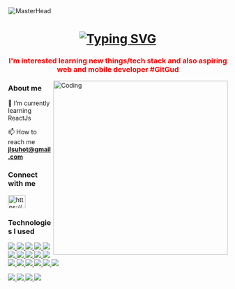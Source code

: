 
<div align="center" style="max-width: 100;">
  <img src="https://media1.giphy.com/media/qgQUggAC3Pfv687qPC/giphy.gif?cid=ecf05e47zk4ez0xe6ubffph7qmrag4zgie6qg0c9dmi6948s&ep=v1_gifs_search&rid=giphy.gif&ct=g" alt="MasterHead" data-canonical-src="https://firebasestorage.googleapis.com/v0/b/flexi-coding.appspot.com/o/dempgi7-520f8d5f-63d4-4453-8822-dbc149ae27f8.gif?alt=media&amp;token=91c0c7b2-93c3-4029-b011-1a8703c5730d" style="max-width: 100%; display: inline-block; alignt:center;" data-target="animated-image.originalImage">
</div>



<div class="title-holder"> 
<h1 align="center" class="title">
  <a href="https://git.io/typing-svg"><img src="https://readme-typing-svg.demolab.com?font=Fira+Code&weight=800&size=30&pause=1000&center=true&vCenter=true&random=false&width=435&lines=Hi+%F0%9F%91%8B%2C+I'm+Jah!" alt="Typing SVG" /></a>
</h1>

</div>

<h3 align="center" style="color:red">I'm interested learning new things/tech stack and also aspiring web and mobile developer #GitGud</h3>
<img align="right" alt="Coding" width="400" src="https://cdn.dribbble.com/users/1162077/screenshots/3848914/programmer.gif">
<h3 align="left">About me</h3>
 🌱 I’m currently learning ReactJs

 📫 How to reach me **jlsuhot@gmail.com**

<h3 align="left">Connect with me</h3>
<p align="left">
<a href="https://www.linkedin.com/in/jeahael-suhot-268314280" target="blank"><img align="center" src="https://raw.githubusercontent.com/rahuldkjain/github-profile-readme-generator/master/src/images/icons/Social/linked-in-alt.svg" alt="https://www.linkedin.com/in/jeahael-suhot-268314280" height="30" width="40" /></a>
</p>

  



<h3 align="left">Technologies I used</h3>

<p align="left"> 
<!--  <a href="https://www.java.com">
    <img src="https://skillicons.dev/icons?i=git" />
  </a> -->
 
  <a href="https://getbootstrap.com" target="_blank" rel="noreferrer"> <img src="https://skillicons.dev/icons?i=bootstrap" /> </a> 
    <a href="https://reactnative.dev/docs/getting-started" target="_blank" rel="noreferrer">  <img src="https://skillicons.dev/icons?i=react" /> 
    </a>
    <a href="https://reactjs.org/" target="_blank" rel="noreferrer">  <img src="https://skillicons.dev/icons?i=react" />  </a>
  <a href="https://www.w3schools.com/css/" target="_blank" rel="noreferrer">  <img src="https://skillicons.dev/icons?i=css" />  </a>  <a href="https://www.figma.com/" target="_blank" rel="noreferrer"> <img src="https://skillicons.dev/icons?i=figma" />  </a> <a href="https://firebase.google.com/" target="_blank" rel="noreferrer">  <img src="https://skillicons.dev/icons?i=firebase" />  </a> <a href="https://www.w3.org/html/" target="_blank" rel="noreferrer">  <img src="https://skillicons.dev/icons?i=html" />  </a> <a href="https://www.java.com" target="_blank" rel="noreferrer">  <img src="https://skillicons.dev/icons?i=java" />  </a> <a href="https://developer.mozilla.org/en-US/docs/Web/JavaScript" target="_blank" rel="noreferrer">  <img src="https://skillicons.dev/icons?i=javascript" />  </a> <a href="https://www.mysql.com/" target="_blank" rel="noreferrer">  <img src="https://skillicons.dev/icons?i=mysql" />  </a>  <a href="https://tailwindcss.com/" target="_blank" rel="noreferrer">  <img src="https://skillicons.dev/icons?i=tailwind" />  </a> 
  <a href="https://git-scm.com/doc" target="_blank" rel="noreferrer">  <img src="https://skillicons.dev/icons?i=git" />  </a>
    <a href="https://docs.github.com/en" target="_blank" rel="noreferrer">  <img src="https://skillicons.dev/icons?i=github" />  </a>
      <a href="https://wordpress.org/" target="_blank" rel="noreferrer">  <img src="https://skillicons.dev/icons?i=wordpress" />  </a>
       <a href="https://code.visualstudio.com/" target="_blank" rel="noreferrer">  <img src="https://skillicons.dev/icons?i=vscode" />  </a>
          <a href="https://learn.microsoft.com/en-us/visualstudio/windows/?view=vs-2022" target="_blank" rel="noreferrer">  <img src="https://skillicons.dev/icons?i=visualstudio" />  </a>
            <!-- c c# -->
            
  <a href="https://www.cprogramming.com/" target="_blank" rel="noreferrer">  <img src="https://skillicons.dev/icons?i=c" />  </a> <a href="https://www.w3schools.com/cs/" target="_blank" rel="noreferrer">  <img src="https://skillicons.dev/icons?i=cs" />  </a>
    <a href="https://developer.android.com" target="_blank" rel="noreferrer">  <img src="https://skillicons.dev/icons?i=androidstudio" /> </a>   <a href="https://dotnet.microsoft.com/" target="_blank" rel="noreferrer">  <img src="https://skillicons.dev/icons?i=dotnet" /> </a>
    <!--dotnet -->
 
 </p>
